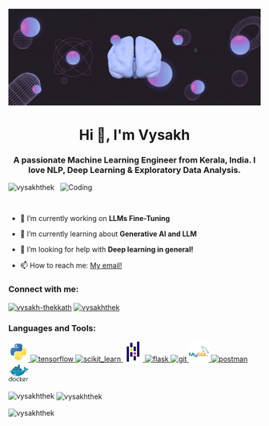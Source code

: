 <p align="center">
  <a href="https://github.com/vysakhthek">
    <img src="https://github.com/vysakhthek/vysakhthek/blob/main/AI_brain.gif">
  </a>
</p>
<h1 align="center">Hi 👋, I'm Vysakh</h1>
<h3 align="center">A passionate Machine Learning Engineer from Kerala, India. I love NLP, Deep Learning & Exploratory Data Analysis.</h3>

<img align="right" alt="Coding" width="400" src="https://github.com/vysakhthek/vysakhthek/blob/main/coding.gif">

<p align="left"> <img src="https://komarev.com/ghpvc/?username=vysakhthek&label=Profile%20views&color=0e75b6&style=flat" alt="vysakhthek" /> </p>

<p align="left"> <a href="https://twitter.com/" target="blank"><img src="https://img.shields.io/twitter/follow/?logo=twitter&style=for-the-badge" alt="" /></a> </p>

- 🔭 I’m currently working on **LLMs Fine-Tuning**

- 🌱 I’m currently learning about **Generative AI and LLM**

- 🤝 I’m looking for help with **Deep learning in general!**

- 📫 How to reach me: <a href="https://mail.google.com/mail/?view=cm&to=vysakh.thek%40gmail.com&su=Subject%20Here&body=Body%20Text%20Here">My email!</a>

<h3 align="left">Connect with me:</h3>
<p align="left">
<a href="https://linkedin.com/in/vysakh-thekkath" target="blank"><img align="center" src="https://raw.githubusercontent.com/rahuldkjain/github-profile-readme-generator/master/src/images/icons/Social/linked-in-alt.svg" alt="vysakh-thekkath" height="30" width="40" /></a>
<a href="https://twitter.com/vysakhthek" target="blank"><img align="center" src="https://raw.githubusercontent.com/rahuldkjain/github-profile-readme-generator/master/src/images/icons/Social/twitter.svg" alt="vysakhthek" height="30" width="40" /></a>
</p>


<h3 align="left">Languages and Tools:</h3>
<p align="left">
<a href="https://www.python.org" target="_blank" rel="noreferrer"> <img src="https://raw.githubusercontent.com/devicons/devicon/master/icons/python/python-original.svg" alt="python" width="40" height="40"/> </a> 
<a href="https://www.tensorflow.org" target="_blank" rel="noreferrer"> <img src="https://www.vectorlogo.zone/logos/tensorflow/tensorflow-icon.svg" alt="tensorflow" width="40" height="40"/> </a> 
<a href="https://scikit-learn.org/" target="_blank" rel="noreferrer"> <img src="https://upload.wikimedia.org/wikipedia/commons/0/05/Scikit_learn_logo_small.svg" alt="scikit_learn" width="40" height="40"/> </a>
<a href="https://pandas.pydata.org/" target="_blank" rel="noreferrer"> <img src="https://raw.githubusercontent.com/devicons/devicon/2ae2a900d2f041da66e950e4d48052658d850630/icons/pandas/pandas-original.svg" alt="pandas" width="40" height="40"/> </a>
<a href="https://fastapi.tiangolo.com/" target="_blank" rel="noreferrer"> <img src="https://cdn.worldvectorlogo.com/logos/fastapi-1.svg" alt="flask" width="40" height="40"/> </a>
<a href="https://git-scm.com/" target="_blank" rel="noreferrer"> <img src="https://www.vectorlogo.zone/logos/git-scm/git-scm-icon.svg" alt="git" width="40" height="40"/> </a>
<a href="https://www.mysql.com/" target="_blank" rel="noreferrer"> <img src="https://raw.githubusercontent.com/devicons/devicon/master/icons/mysql/mysql-original-wordmark.svg" alt="mysql" width="40" height="40"/> </a>
 <a href="https://postman.com" target="_blank" rel="noreferrer"> <img src="https://www.vectorlogo.zone/logos/getpostman/getpostman-icon.svg" alt="postman" width="40" height="40"/> </a>
<a href="https://www.docker.com/" target="_blank" rel="noreferrer"> <img src="https://raw.githubusercontent.com/devicons/devicon/master/icons/docker/docker-original-wordmark.svg" alt="docker" width="40" height="40"/> </a>
</p>
<!--     <a href=""> <img align="center" src="https://github-readme-stats-sigma-five.vercel.app/api/top-langs/?username=YulietM&theme=react&line_height=40&hide=css"/> </a> -->

<p><img align="left" src="https://github-readme-stats-sigma-five.vercel.app/api/top-langs?username=vysakhthek&show_icons=true&locale=en&layout=compact" alt="vysakhthek" /></p>

<p>&nbsp;<img align="center" src="https://github-readme-stats-sigma-five.vercel.app/api?username=vysakhthek&show_icons=true&locale=en" alt="vysakhthek" /></p>

<p><img align="center" src="https://github-readme-streak-stats.herokuapp.com/?user=vysakhthek&" alt="vysakhthek" /></p>
